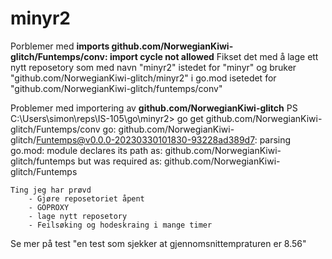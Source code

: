 # minyr2

Porblemer med **imports github.com/NorwegianKiwi-glitch/Funtemps/conv: import cycle not allowed**
    Fikset det med å lage ett nytt reposetory som med navn "minyr2" istedet for "minyr" og bruker "github.com/NorwegianKiwi-glitch/minyr2" i go.mod isetedet for "github.com/NorwegianKiwi-glitch/funtemps/conv"

Problemer med importering av **github.com/NorwegianKiwi-glitch**
    PS C:\Users\simon\reps\IS-105\go\minyr2> go get github.com/NorwegianKiwi-glitch/Funtemps/conv
    go: github.com/NorwegianKiwi-glitch/Funtemps@v0.0.0-20230330101830-93228ad389d7: parsing go.mod:
        module declares its path as: github.com/NorwegianKiwi-glitch/funtemps
                but was required as: github.com/NorwegianKiwi-glitch/Funtemps
    
    Ting jeg har prøvd
        - Gjøre reposetoriet åpent
        - GOPROXY 
        - lage nytt reposetory
        - Feilsøking og hodeskraing i mange timer

Se mer på test "en test som sjekker at gjennomsnittempraturen er 8.56"